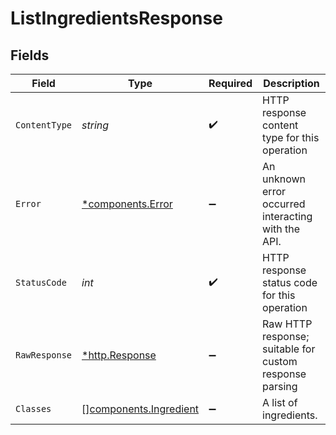 # ListIngredientsResponse


## Fields

| Field                                                        | Type                                                         | Required                                                     | Description                                                  |
| ------------------------------------------------------------ | ------------------------------------------------------------ | ------------------------------------------------------------ | ------------------------------------------------------------ |
| `ContentType`                                                | *string*                                                     | :heavy_check_mark:                                           | HTTP response content type for this operation                |
| `Error`                                                      | [*components.Error](../../models/shared/error.md)            | :heavy_minus_sign:                                           | An unknown error occurred interacting with the API.          |
| `StatusCode`                                                 | *int*                                                        | :heavy_check_mark:                                           | HTTP response status code for this operation                 |
| `RawResponse`                                                | [*http.Response](https://pkg.go.dev/net/http#Response)       | :heavy_minus_sign:                                           | Raw HTTP response; suitable for custom response parsing      |
| `Classes`                                                    | [][components.Ingredient](../../models/shared/ingredient.md) | :heavy_minus_sign:                                           | A list of ingredients.                                       |